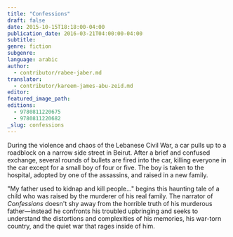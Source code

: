```yaml
---
title: "Confessions"
draft: false
date: 2015-10-15T18:18:00-04:00
publication_date: 2016-03-21T04:00:00-04:00
subtitle:
genre: fiction
subgenre:
language: arabic
author:
  - contributor/rabee-jaber.md
translator:
  - contributor/kareem-james-abu-zeid.md
editor:
featured_image_path:
editions:
  - 9780811220675
  - 9780811220682
_slug: confessions
---
```


During the violence and chaos of the Lebanese Civil War, a car pulls up to a roadblock on a narrow side street in Beirut. After a brief and confused exchange, several rounds of bullets are fired into the car, killing everyone in the car except for a small boy of four or five. The boy is taken to the hospital, adopted by one of the assassins, and raised in a new family.

"My father used to kidnap and kill people..." begins this haunting tale of a child who was raised by the murderer of his real family. The narrator of _Confessions_ doesn't shy away from the horrible truth of his murderous father—instead he confronts his troubled upbringing and seeks to understand the distortions and complexities of his memories, his war-torn country, and the quiet war that rages inside of him.

